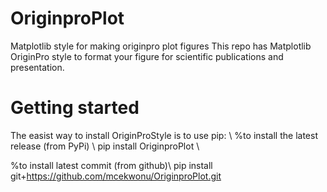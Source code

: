 # OriginproPlot
Matplotlib style for making originpro plot figures
This repo has Matplotlib OriginPro style to format your figure for scientific publications and presentation.

# Getting started
The easist way to install OriginProStyle is to use pip: \\
%to install the latest release (from PyPi) \\
pip install OriginproPlot \\

%to install latest commit (from github)\\
pip install git+https://github.com/mcekwonu/OriginproPlot.git

